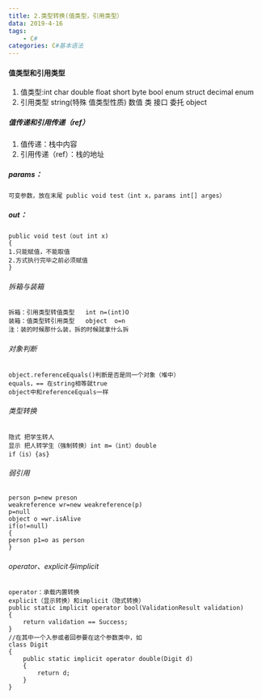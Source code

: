 ```yaml
---
title: 2.类型转换(值类型，引用类型）
data: 2019-4-16
tags:
    - C#
categories: C#基本语法
---
```


#### 值类型和引用类型
1. 值类型:int char double float short byte bool enum struct decimal  enum
1. 引用类型 string(特殊 值类型性质) 数值 类 接口 委托 object

##### 值传递和引用传递（ref）
1. 值传递：栈中内容
1. 引用传递（ref）：栈的地址
##### params：
```
可变参数，放在末尾 public void test（int x，params int[] arges）
```
##### out：
```
public void test（out int x)
{
1.只能赋值，不能取值
2.方式执行完毕之前必须赋值
}
```
###### 拆箱与装箱
```
拆箱：引用类型转值类型   int n=(int)O
装箱：值类型转引用类型   object  o=n
注：装的时候那什么装，拆的时候就拿什么拆
```
###### 对象判断
```
object.referenceEquals()判断是否是同一个对象（堆中）
equals，== 在string相等就true
object中和referenceEquals一样
```
###### 类型转换
```
隐式 把学生转人
显示 把人转学生（强制转换）int m=（int）double 
if（is）{as}
```
###### 弱引用
```
person p=new preson
weakreference wr=new weakreference(p)
p=null
object o =wr.isAlive
if(o!=null)
{
person p1=o as person
}
```
###### operator、explicit与implicit
```
operator：承载内置转换
explicit（显示转换）和implicit（隐式转换）
public static implicit operator bool(ValidationResult validation)
{
    return validation == Success;
}
//在其中一个入参或者回参要在这个参数类中，如
class Digit
{
    public static implicit operator double(Digit d)
    {
        return d;
    }
}
```
